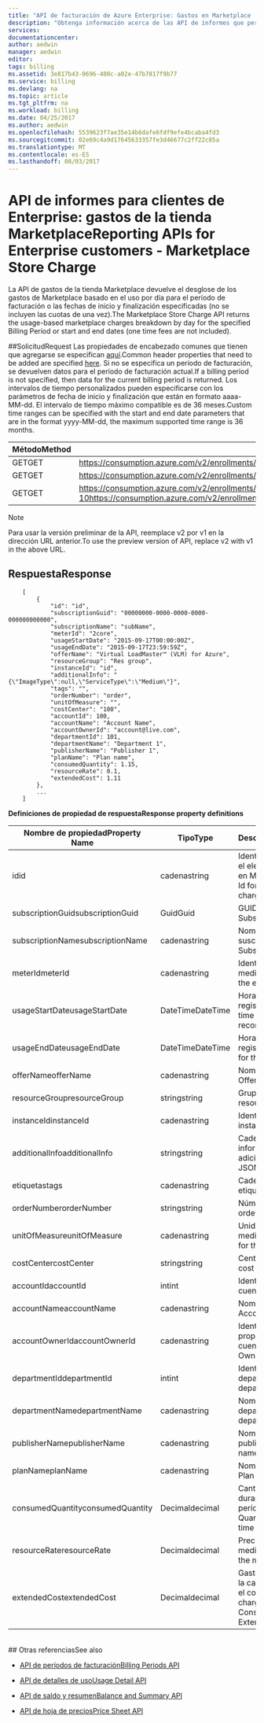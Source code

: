 ```yaml
---
title: "API de facturación de Azure Enterprise: Gastos en Marketplace | Microsoft Docs"
description: "Obtenga información acerca de las API de informes que permiten a los clientes de Azure Enterprise extraer datos de consumo mediante programación."
services: 
documentationcenter: 
author: aedwin
manager: aedwin
editor: 
tags: billing
ms.assetid: 3e817b43-0696-400c-a02e-47b7817f9b77
ms.service: billing
ms.devlang: na
ms.topic: article
ms.tgt_pltfrm: na
ms.workload: billing
ms.date: 04/25/2017
ms.author: aedwin
ms.openlocfilehash: 5539623f7ae35e14b6dafe6fdf9efe4bcaba4fd3
ms.sourcegitcommit: 02e69c4a9d17645633357fe3d46677c2ff22c85a
ms.translationtype: MT
ms.contentlocale: es-ES
ms.lasthandoff: 08/03/2017
---
```

# <a name="reporting-apis-for-enterprise-customers---marketplace-store-charge"></a><span data-ttu-id="b2176-103">API de informes para clientes de Enterprise: gastos de la tienda Marketplace</span><span class="sxs-lookup"><span data-stu-id="b2176-103">Reporting APIs for Enterprise customers - Marketplace Store Charge</span></span>

<span data-ttu-id="b2176-104">La API de gastos de la tienda Marketplace devuelve el desglose de los gastos de Marketplace basado en el uso por día para el período de facturación o las fechas de inicio y finalización especificadas (no se incluyen las cuotas de una vez).</span><span class="sxs-lookup"><span data-stu-id="b2176-104">The Marketplace Store Charge API returns the usage-based marketplace charges breakdown by day for the specified Billing Period or start and end dates (one time fees are not included).</span></span>

##<a name="request"></a><span data-ttu-id="b2176-105">Solicitud</span><span class="sxs-lookup"><span data-stu-id="b2176-105">Request</span></span> 
<span data-ttu-id="b2176-106">Las propiedades de encabezado comunes que tienen que agregarse se especifican [aquí](billing-enterprise-api.md).</span><span class="sxs-lookup"><span data-stu-id="b2176-106">Common header properties that need to be added are specified [here](billing-enterprise-api.md).</span></span> <span data-ttu-id="b2176-107">Si no se especifica un período de facturación, se devuelven datos para el período de facturación actual.</span><span class="sxs-lookup"><span data-stu-id="b2176-107">If a billing period is not specified, then data for the current billing period is returned.</span></span> <span data-ttu-id="b2176-108">Los intervalos de tiempo personalizados pueden especificarse con los parámetros de fecha de inicio y finalización que están en formato aaaa-MM-dd. El intervalo de tiempo máximo compatible es de 36 meses.</span><span class="sxs-lookup"><span data-stu-id="b2176-108">Custom time ranges can be specified with the start and end date parameters that are in the format yyyy-MM-dd, the maximum supported time range is 36 months.</span></span>  

|<span data-ttu-id="b2176-109">Método</span><span class="sxs-lookup"><span data-stu-id="b2176-109">Method</span></span> | <span data-ttu-id="b2176-110">URI de solicitud</span><span class="sxs-lookup"><span data-stu-id="b2176-110">Request URI</span></span>|
|-|-|
|<span data-ttu-id="b2176-111">GET</span><span class="sxs-lookup"><span data-stu-id="b2176-111">GET</span></span>|<span data-ttu-id="b2176-112">https://consumption.azure.com/v2/enrollments/{enrollmentNumber}/marketplacecharges</span><span class="sxs-lookup"><span data-stu-id="b2176-112">https://consumption.azure.com/v2/enrollments/{enrollmentNumber}/marketplacecharges</span></span>|
|<span data-ttu-id="b2176-113">GET</span><span class="sxs-lookup"><span data-stu-id="b2176-113">GET</span></span>|<span data-ttu-id="b2176-114">https://consumption.azure.com/v2/enrollments/{enrollmentNumber}/billingPeriods/{billingPeriod}/marketplacecharges</span><span class="sxs-lookup"><span data-stu-id="b2176-114">https://consumption.azure.com/v2/enrollments/{enrollmentNumber}/billingPeriods/{billingPeriod}/marketplacecharges</span></span>|
|<span data-ttu-id="b2176-115">GET</span><span class="sxs-lookup"><span data-stu-id="b2176-115">GET</span></span>|<span data-ttu-id="b2176-116">https://consumption.azure.com/v2/enrollments/{enrollmentNumber}/marketplacechargesbycustomdate?startTime=2017-01-01&endTime=2017-01-10</span><span class="sxs-lookup"><span data-stu-id="b2176-116">https://consumption.azure.com/v2/enrollments/{enrollmentNumber}/marketplacechargesbycustomdate?startTime=2017-01-01&endTime=2017-01-10</span></span>|

> [!Note]
> <span data-ttu-id="b2176-117">Para usar la versión preliminar de la API, reemplace v2 por v1 en la dirección URL anterior.</span><span class="sxs-lookup"><span data-stu-id="b2176-117">To use the preview version of API, replace v2 with v1 in the above URL.</span></span>
>

## <a name="response"></a><span data-ttu-id="b2176-118">Respuesta</span><span class="sxs-lookup"><span data-stu-id="b2176-118">Response</span></span>
 
    
        [
            {
                "id": "id",
                "subscriptionGuid": "00000000-0000-0000-0000-000000000000",
                "subscriptionName": "subName",
                "meterId": "2core",
                "usageStartDate": "2015-09-17T00:00:00Z",
                "usageEndDate": "2015-09-17T23:59:59Z",
                "offerName": "Virtual LoadMaster™ (VLM) for Azure",
                "resourceGroup": "Res group",
                "instanceId": "id",
                "additionalInfo": "{\"ImageType\":null,\"ServiceType\":\"Medium\"}",
                "tags": "",
                "orderNumber": "order",
                "unitOfMeasure": "",
                "costCenter": "100",
                "accountId": 100,
                "accountName": "Account Name",
                "accountOwnerId": "account@live.com",
                "departmentId": 101,
                "departmentName": "Department 1",
                "publisherName": "Publisher 1",
                "planName": "Plan name",
                "consumedQuantity": 1.15,
                "resourceRate": 0.1,
                "extendedCost": 1.11
            },
            ...
        ]
    

<span data-ttu-id="b2176-119">**Definiciones de propiedad de respuesta**</span><span class="sxs-lookup"><span data-stu-id="b2176-119">**Response property definitions**</span></span>

|<span data-ttu-id="b2176-120">Nombre de propiedad</span><span class="sxs-lookup"><span data-stu-id="b2176-120">Property Name</span></span>| <span data-ttu-id="b2176-121">Tipo</span><span class="sxs-lookup"><span data-stu-id="b2176-121">Type</span></span>| <span data-ttu-id="b2176-122">Descripción</span><span class="sxs-lookup"><span data-stu-id="b2176-122">Description</span></span>
|-|-|-|
|<span data-ttu-id="b2176-123">id</span><span class="sxs-lookup"><span data-stu-id="b2176-123">id</span></span>|<span data-ttu-id="b2176-124">cadena</span><span class="sxs-lookup"><span data-stu-id="b2176-124">string</span></span>|<span data-ttu-id="b2176-125">Identificador único para el elemento de gastos en Marketplace</span><span class="sxs-lookup"><span data-stu-id="b2176-125">Unique Id for the marketplace charge item</span></span>|
|<span data-ttu-id="b2176-126">subscriptionGuid</span><span class="sxs-lookup"><span data-stu-id="b2176-126">subscriptionGuid</span></span>|<span data-ttu-id="b2176-127">Guid</span><span class="sxs-lookup"><span data-stu-id="b2176-127">Guid</span></span>|<span data-ttu-id="b2176-128">GUID de suscripción</span><span class="sxs-lookup"><span data-stu-id="b2176-128">The Subscription Guid</span></span>|
|<span data-ttu-id="b2176-129">subscriptionName</span><span class="sxs-lookup"><span data-stu-id="b2176-129">subscriptionName</span></span>|<span data-ttu-id="b2176-130">cadena</span><span class="sxs-lookup"><span data-stu-id="b2176-130">string</span></span>|<span data-ttu-id="b2176-131">Nombre de suscripción</span><span class="sxs-lookup"><span data-stu-id="b2176-131">The Subscription Name</span></span>|
|<span data-ttu-id="b2176-132">meterId</span><span class="sxs-lookup"><span data-stu-id="b2176-132">meterId</span></span>|<span data-ttu-id="b2176-133">cadena</span><span class="sxs-lookup"><span data-stu-id="b2176-133">string</span></span>|<span data-ttu-id="b2176-134">Identificador del medidor emitido</span><span class="sxs-lookup"><span data-stu-id="b2176-134">Id for the emitted Meter</span></span>|
|<span data-ttu-id="b2176-135">usageStartDate</span><span class="sxs-lookup"><span data-stu-id="b2176-135">usageStartDate</span></span>|<span data-ttu-id="b2176-136">DateTime</span><span class="sxs-lookup"><span data-stu-id="b2176-136">DateTime</span></span>|<span data-ttu-id="b2176-137">Hora de inicio del registro de uso</span><span class="sxs-lookup"><span data-stu-id="b2176-137">Start time for the usage record</span></span>|
|<span data-ttu-id="b2176-138">usageEndDate</span><span class="sxs-lookup"><span data-stu-id="b2176-138">usageEndDate</span></span>|<span data-ttu-id="b2176-139">DateTime</span><span class="sxs-lookup"><span data-stu-id="b2176-139">DateTime</span></span>|<span data-ttu-id="b2176-140">Hora de finalización del registro de uso</span><span class="sxs-lookup"><span data-stu-id="b2176-140">End time for the usage record</span></span>|
|<span data-ttu-id="b2176-141">offerName</span><span class="sxs-lookup"><span data-stu-id="b2176-141">offerName</span></span>|<span data-ttu-id="b2176-142">cadena</span><span class="sxs-lookup"><span data-stu-id="b2176-142">string</span></span>|<span data-ttu-id="b2176-143">Nombre de la oferta</span><span class="sxs-lookup"><span data-stu-id="b2176-143">The Offer name</span></span>|
|<span data-ttu-id="b2176-144">resourceGroup</span><span class="sxs-lookup"><span data-stu-id="b2176-144">resourceGroup</span></span>|<span data-ttu-id="b2176-145">string</span><span class="sxs-lookup"><span data-stu-id="b2176-145">string</span></span>|<span data-ttu-id="b2176-146">Grupo de recursos</span><span class="sxs-lookup"><span data-stu-id="b2176-146">The resource Group</span></span>|
|<span data-ttu-id="b2176-147">instanceId</span><span class="sxs-lookup"><span data-stu-id="b2176-147">instanceId</span></span>|<span data-ttu-id="b2176-148">cadena</span><span class="sxs-lookup"><span data-stu-id="b2176-148">string</span></span>|<span data-ttu-id="b2176-149">Identificador de instancia</span><span class="sxs-lookup"><span data-stu-id="b2176-149">Instance Id</span></span>|
|<span data-ttu-id="b2176-150">additionalInfo</span><span class="sxs-lookup"><span data-stu-id="b2176-150">additionalInfo</span></span>|<span data-ttu-id="b2176-151">string</span><span class="sxs-lookup"><span data-stu-id="b2176-151">string</span></span>|<span data-ttu-id="b2176-152">Cadena JSON de información adicional</span><span class="sxs-lookup"><span data-stu-id="b2176-152">Additional info JSON string</span></span>|
|<span data-ttu-id="b2176-153">etiquetas</span><span class="sxs-lookup"><span data-stu-id="b2176-153">tags</span></span>|<span data-ttu-id="b2176-154">cadena</span><span class="sxs-lookup"><span data-stu-id="b2176-154">string</span></span>|<span data-ttu-id="b2176-155">Cadena JSON de etiqueta</span><span class="sxs-lookup"><span data-stu-id="b2176-155">Tag JSON string</span></span>|
|<span data-ttu-id="b2176-156">orderNumber</span><span class="sxs-lookup"><span data-stu-id="b2176-156">orderNumber</span></span>|<span data-ttu-id="b2176-157">string</span><span class="sxs-lookup"><span data-stu-id="b2176-157">string</span></span>|<span data-ttu-id="b2176-158">Número de pedido</span><span class="sxs-lookup"><span data-stu-id="b2176-158">The order number</span></span>|
|<span data-ttu-id="b2176-159">unitOfMeasure</span><span class="sxs-lookup"><span data-stu-id="b2176-159">unitOfMeasure</span></span>|<span data-ttu-id="b2176-160">cadena</span><span class="sxs-lookup"><span data-stu-id="b2176-160">string</span></span>|<span data-ttu-id="b2176-161">Unidad de medida del medidor</span><span class="sxs-lookup"><span data-stu-id="b2176-161">Unit of measure for the meter</span></span>|
|<span data-ttu-id="b2176-162">costCenter</span><span class="sxs-lookup"><span data-stu-id="b2176-162">costCenter</span></span>|<span data-ttu-id="b2176-163">string</span><span class="sxs-lookup"><span data-stu-id="b2176-163">string</span></span>|<span data-ttu-id="b2176-164">Centro de coste</span><span class="sxs-lookup"><span data-stu-id="b2176-164">The cost center</span></span>|
|<span data-ttu-id="b2176-165">accountId</span><span class="sxs-lookup"><span data-stu-id="b2176-165">accountId</span></span>|<span data-ttu-id="b2176-166">int</span><span class="sxs-lookup"><span data-stu-id="b2176-166">int</span></span>|<span data-ttu-id="b2176-167">Identificador de cuenta</span><span class="sxs-lookup"><span data-stu-id="b2176-167">The account Id</span></span>|
|<span data-ttu-id="b2176-168">accountName</span><span class="sxs-lookup"><span data-stu-id="b2176-168">accountName</span></span>|<span data-ttu-id="b2176-169">cadena</span><span class="sxs-lookup"><span data-stu-id="b2176-169">string</span></span> |<span data-ttu-id="b2176-170">Nombre de cuenta</span><span class="sxs-lookup"><span data-stu-id="b2176-170">The Account Name</span></span>|
|<span data-ttu-id="b2176-171">accountOwnerId</span><span class="sxs-lookup"><span data-stu-id="b2176-171">accountOwnerId</span></span>|<span data-ttu-id="b2176-172">cadena</span><span class="sxs-lookup"><span data-stu-id="b2176-172">string</span></span>|<span data-ttu-id="b2176-173">Identificador de propietario de cuenta</span><span class="sxs-lookup"><span data-stu-id="b2176-173">The Account Owner Id</span></span>|
|<span data-ttu-id="b2176-174">departmentId</span><span class="sxs-lookup"><span data-stu-id="b2176-174">departmentId</span></span>|<span data-ttu-id="b2176-175">int</span><span class="sxs-lookup"><span data-stu-id="b2176-175">int</span></span>|<span data-ttu-id="b2176-176">Identificador de departamento</span><span class="sxs-lookup"><span data-stu-id="b2176-176">The department Id</span></span>|
|<span data-ttu-id="b2176-177">departmentName</span><span class="sxs-lookup"><span data-stu-id="b2176-177">departmentName</span></span>|<span data-ttu-id="b2176-178">cadena</span><span class="sxs-lookup"><span data-stu-id="b2176-178">string</span></span>|<span data-ttu-id="b2176-179">Nombre de departamento</span><span class="sxs-lookup"><span data-stu-id="b2176-179">The department name</span></span>|
|<span data-ttu-id="b2176-180">publisherName</span><span class="sxs-lookup"><span data-stu-id="b2176-180">publisherName</span></span>|<span data-ttu-id="b2176-181">cadena</span><span class="sxs-lookup"><span data-stu-id="b2176-181">string</span></span>|<span data-ttu-id="b2176-182">Nombre de publicador</span><span class="sxs-lookup"><span data-stu-id="b2176-182">The publisher name</span></span>|
|<span data-ttu-id="b2176-183">planName</span><span class="sxs-lookup"><span data-stu-id="b2176-183">planName</span></span>|<span data-ttu-id="b2176-184">cadena</span><span class="sxs-lookup"><span data-stu-id="b2176-184">string</span></span>|<span data-ttu-id="b2176-185">Nombre de plan</span><span class="sxs-lookup"><span data-stu-id="b2176-185">The Plan name</span></span>|
|<span data-ttu-id="b2176-186">consumedQuantity</span><span class="sxs-lookup"><span data-stu-id="b2176-186">consumedQuantity</span></span>|<span data-ttu-id="b2176-187">Decimal</span><span class="sxs-lookup"><span data-stu-id="b2176-187">decimal</span></span>|<span data-ttu-id="b2176-188">Cantidad consumida durante este período</span><span class="sxs-lookup"><span data-stu-id="b2176-188">Consumed Quantity during this time period</span></span>|
|<span data-ttu-id="b2176-189">resourceRate</span><span class="sxs-lookup"><span data-stu-id="b2176-189">resourceRate</span></span>|<span data-ttu-id="b2176-190">Decimal</span><span class="sxs-lookup"><span data-stu-id="b2176-190">decimal</span></span>|<span data-ttu-id="b2176-191">Precio por unidad del medidor</span><span class="sxs-lookup"><span data-stu-id="b2176-191">Unit price for the meter</span></span>|
|<span data-ttu-id="b2176-192">extendedCost</span><span class="sxs-lookup"><span data-stu-id="b2176-192">extendedCost</span></span>|<span data-ttu-id="b2176-193">Decimal</span><span class="sxs-lookup"><span data-stu-id="b2176-193">decimal</span></span>|<span data-ttu-id="b2176-194">Gasto estimado según la cantidad consumida y el costo total</span><span class="sxs-lookup"><span data-stu-id="b2176-194">Estimated charge based on Consumed Quantity and Extended cost</span></span>|
<br/>
## <a name="see-also"></a><span data-ttu-id="b2176-195">Otras referencias</span><span class="sxs-lookup"><span data-stu-id="b2176-195">See also</span></span>

* [<span data-ttu-id="b2176-196">API de períodos de facturación</span><span class="sxs-lookup"><span data-stu-id="b2176-196">Billing Periods API</span></span>](billing-enterprise-api-billing-periods.md)

* [<span data-ttu-id="b2176-197">API de detalles de uso</span><span class="sxs-lookup"><span data-stu-id="b2176-197">Usage Detail API</span></span>](billing-enterprise-api-usage-detail.md) 

* [<span data-ttu-id="b2176-198">API de saldo y resumen</span><span class="sxs-lookup"><span data-stu-id="b2176-198">Balance and Summary API</span></span>](billing-enterprise-api-balance-summary.md)

* [<span data-ttu-id="b2176-199">API de hoja de precios</span><span class="sxs-lookup"><span data-stu-id="b2176-199">Price Sheet API</span></span>](billing-enterprise-api-pricesheet.md)